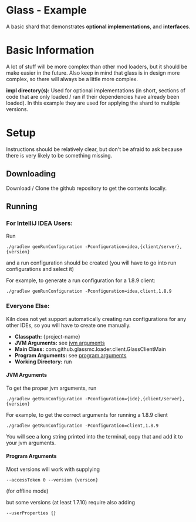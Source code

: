 # Glass - Example
A basic shard that demonstrates **optional implementations**, and **interfaces**.

# Basic Information
A lot of stuff will be more complex than other mod loaders, but it should be make easier in the future. Also keep in mind that glass is in design more complex, so there will always be a little more complex.

**impl directory(s):** Used for optional implementations (in short, sections of code that are only loaded / ran if their dependencies have already been loaded). In this example they are used for applying the shard to multiple versions.

# Setup
Instructions should be relatively clear, but don't be afraid to ask because there is very likely to be something missing.

## Downloading
Download / Clone the github repository to get the contents locally.

## Running

### For IntelliJ IDEA Users:

Run

`./gradlew genRunConfiguration -Pconfiguration=idea,{client/server},{version}`

and a run configuration should be created (you will have to go into run configurations and select it)

For example, to generate a run configuration for a 1.8.9 client:

`./gradlew genRunConfiguration -Pconfiguration=idea,client,1.8.9`

### Everyone Else:
Kiln does not yet support automatically creating run configurations for any other IDEs, so you will have to create one manually.

- **Classpath:** {project-name}
- **JVM Arguments:** see [jvm arguments](#jvm-arguments)
- **Main Class:** com.github.glassmc.loader.client.GlassClientMain
- **Program Arguments:** see [program arguments](#program-arguments)
- **Working Directory:** run

#### JVM Arguments
To get the proper jvm arguments, run

`./gradlew getRunConfiguration -Pconfiguration={ide},{client/server},{version}`

For example, to get the correct arguments for running a 1.8.9 client

`./gradlew getRunConfiguration -Pconfiguration=client,1.8.9`

You will see a long string printed into the terminal, copy that and add it to your jvm arguments.

#### Program Arguments
Most versions will work with supplying

`--accessToken 0 --version {version}`

(for offline mode)

but some versions (at least 1.7.10) require also adding

`--userProperties {}`